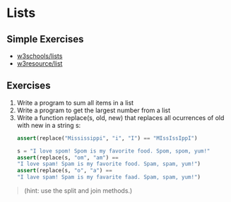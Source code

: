 # Lists

## Simple Exercises

* [w3schools/lists](https://www.w3schools.com/python/exercise.asp?filename=exercise_lists1)
* [w3resource/list](https://www.w3resource.com/python-exercises/list/)

## Exercises

1. Write a program to sum all items in a list
2. Write a program to get the largest number from a list
3. Write a function replace(s, old, new) that replaces all ocurrences of old with new in a string s:
    ``` python
    assert(replace("Mississippi", "i", "I") == "MIssIssIppI")

    s = "I love spom! Spom is my favorite food. Spom, spom, yum!"
    assert(replace(s, "om", "am") ==
    "I love spam! Spam is my favorite food. Spam, spam, yum!")
    assert(replace(s, "o", "a") ==
    "I lave spam! Spam is my favarite faad. Spam, spam, yum!")
    ```
  > (hint: use the split and join methods.)
